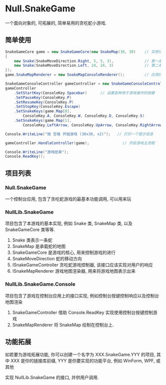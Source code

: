 # Null.SnakeGame

一个面向对象的, 可拓展的, 简单易用的贪吃蛇小游戏.

## 简单使用
```csharp
SnakeGameCore game = new SnakeGameCore(new SnakeMap(30, 30)    // 实例化游戏对象
{
    new Snake(SnakeMoveDirection.Right, 5, 5, 3),              // 第一条蛇
    new Snake(SnakeMoveDirection.Left, 24, 24, 3)              // 第二条蛇
});
game.SnakeMapRenderer = new SnakeMapConsoleRenderer();         // 应用控制台游戏渲染器

SnakeGameConsoleController gameController = new SnakeGameConsoleController();   // 实例化控制台游戏控制器
gameController
    .SetStartKey(ConsoleKey.Spacebar)      // 设置各种用于游戏操作的按键
    .SetPauseKey(ConsoleKey.P)
    .SetResumeKey(ConsoleKey.P)
    .SetStopKey(ConsoleKey.Escape)
    .SetSnakeKeys(game.Map[0],
        ConsoleKey.A, ConsoleKey.W, ConsoleKey.D, ConsoleKey.S)
    .SetSnakeKeys(game.Map[1],
        ConsoleKey.LeftArrow, ConsoleKey.UpArrow, ConsoleKey.RightArrow, ConsoleKey.DownArrow);

Console.WriteLine("按 空格 开始游戏 (30x30, x2)");   // 打印一个提示信息

gameController.HandleController(game);               // 开启游戏主进程

Console.WriteLine("游戏结束");
Console.ReadKey();
```

##  项目列表

### Null.SnakeGame
一个控制台应用, 包含了贪吃蛇游戏的最基本功能调用, 可以用来玩

### NullLib.SnakeGame
项目包含了本游戏的基本实现, 例如 Snake 类, SnakeMap 类, 以及 SnakeGameCore 类等等.

1. Snake 类表示一条蛇
2. SnakeMap 是承载蛇的地图
3. SnakeGameCore 是游戏的核心, 用来控制游戏的进行
4. SnakeMoveDirection 蛇的移动方向
5. ISnakeGameController 贪吃蛇游戏控制器, 该接口应该实现对用户的响应
6. ISnakeMapRenderer 游戏地图渲染器, 用来将游戏地图表示出来

### NullLib.SnakeGame.Console
项目包含了游戏在控制台应用上的接口实现, 例如控制台按键控制响应以及控制台地图渲染

1. SnakeGameController 借助 Console.ReadKey 实现使用控制台按键控制游戏
2. SnakeMapRenderer 将 SnakeMap 绘制在控制台上.


## 功能拓展
如若要为游戏拓展功能, 你可以创建一个名字为 XXX.SnakeGame.YYY 的项目, 其中 XXX 是你的链接库前缀, YYY 是你要实现的功能平台, 例如 WinForm, WPF, 或其他

实现 NullLib.SnakeGame 的接口, 并供用户调用.